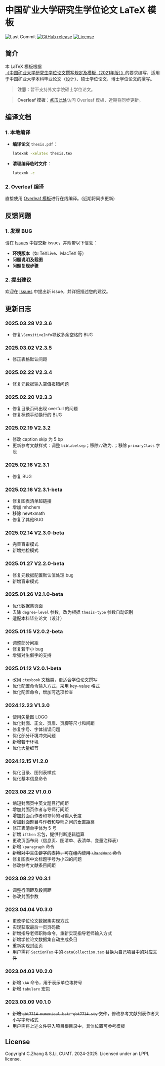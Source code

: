 # 中国矿业大学研究生学位论文 LaTeX 模板

![Last Commit](https://img.shields.io/github/last-commit/senli1073/cumtthesis)
[![GitHub release](https://img.shields.io/github/v/release/senli1073/cumtthesis)](https://github.com/senli1073/cumtthesis/releases/latest)
[![License](https://img.shields.io/github/license/senli1073/cumtthesis)](https://github.com/senli1073/cumtthesis/blob/master/README.md)

## 简介

本 LaTeX 模板根据[《中国矿业大学研究生学位论文撰写规定及模板（2021年版）》](https://gs.cumt.edu.cn/info/1049/3149.htm)的要求编写，适用于中国矿业大学本科毕业论文（设计）、硕士学位论文、博士学位论文的撰写。

> **注意**：暂不支持外文学院硕士学位论文。

> **Overleaf 模板**：[点击此处](https://www.overleaf.com/latex/templates/10290-zhong-guo-kuang-ye-da-xue-shuo-shi-sheng-bi-ye-lun-wen-mo-ban/qwggynbswxwg)访问 Overleaf 模板，近期将同步更新。

## 编译文档

### 1. 本地编译

- **编译论文** `thesis.pdf`：
   ```bash
   latexmk -xelatex thesis.tex
   ```

- **清理编译临时文件**：
   ```bash
   latexmk -c
   ```

### 2. Overleaf 编译

直接使用 [Overleaf 模板](https://www.overleaf.com/latex/templates/10290-zhong-guo-kuang-ye-da-xue-shuo-shi-sheng-bi-ye-lun-wen-mo-ban/qwggynbswxwg)进行在线编译。(近期将同步更新)

## 反馈问题

### 1. 发现 BUG

请在 [Issues](https://github.com/senli1073/cumtthesis/issues) 中提交新 issue，并附带以下信息：
- **环境版本**（如 TeXLive、MacTeX 等）
- **问题说明及截图**
- **问题复现步骤**

### 2. 提出建议

欢迎在 [Issues](https://github.com/senli1073/cumtthesis/issues) 中提出新 issue，并详细描述您的建议。

## 更新日志
### 2025.03.28 V2.3.6
- 修复`\SensitiveInfo`导致多余空格的 BUG

### 2025.03.02 V2.3.5
- 修正表格默认间距

### 2025.02.22 V2.3.4
- 修复元数据输入空值报错问题

### 2025.02.20 V2.3.3
- 修复目录页码出现 overfull 的问题
- 修复标题手动换行的 BUG

### 2025.02.19 V2.3.2
- 修改 caption skip 为 5 bp
- 更新参考文献样式：调整 `biblabelsep`；移除`//`改为`.`；移除 `primaryClass` 字段

### 2025.02.16 V2.3.1
- 修复 BUG

### 2025.02.16 V2.3.1-beta
- 修复图表清单超链接
- 增加 mhchem
- 移除 newtxmath
- 修复了其他BUG

### 2025.02.14  V2.3.0-beta
- 完善盲审模式
- 新增抽检模式

### 2025.01.27  V2.2.0-beta
- 修复元数据配置默认值处理 bug
- 新增盲审模式

### 2025.01.26  V2.1.0-beta
- 优化数据集页面
- 去除 `degree-level` 参数，改为根据 `thesis-type` 参数自动识别
- 适配本科毕业论文（设计）

### 2025.01.15  V2.0.2-beta
- 调整部分间距
- 修复若干小 bug
- 增强对生僻字的支持

### 2025.01.12  V2.0.1-beta
- 改用 `ctexbook` 文档类，更适合学位论文撰写
- 优化配置命令输入方式，采用 key-value 格式
- 优化配置命令，增加可选项检查

### 2024.12.23 V1.3.0
- 使用矢量图 LOGO
- 优化封面、正文、页眉、页脚等尺寸和间距
- 修复字号、字体错误问题
- 优化部分环境冲突问题
- 新增若干环境
- 优化大量细节

### 2024.12.15 V1.2.0
- 优化目录、图列表样式
- 优化基本信息命令

### 2023.08.22 V1.0.0
- 缩短封面页中英文题目行间距
- 增加封面页作者与导师行间距
- 增加封面页作者和导师的可输入长度
- 增加封面题目与作者和导师之间的垂直距离
- 修正表清单字体为 5 号
- 新增 `ifthen` 宏包，提供判断逻辑运算
- 更改页面布局（信息页、图清单、表清单、变量注释表）
- 新增 `\paragraph` 命令
- ~~新增对中文生僻字的支持，可在组内使用 `\RareWord` 命令~~
- 修复图表中文标题字号为小四的问题
- 修改参考文献条目间距

### 2023.08.22 V0.3.1
- 调整行间距及段间距
- 修改封面参数

### 2023.04.04 V0.3.0
- 更改学位论文数据集实现方式
- 实现获取最后一页页码数
- 新增指导老师职称命令，重新实现指导老师输入方式
- 新增学位论文数据集自动生成条目
- 重新实现封面页
- ~~用户需将 `SectionTex` 中的 `dataCollection.tex` 替换为自己项目中的对应文件~~

### 2023.04.03 V0.2.0
- 新增 `\AA` 命令，用于表示单位埃符号
- 新增 `tabularx` 宏包

### 2023.03.09 V0.1.0
- ~~新增 `gbt7714-numerical.bst`、`gbt7714.sty` 文件~~，修改参考文献列表作者大小写字母格式
- 用户需将上述文件导入项目根目录中，具体位置可参考模板

## License

Copyright C.Zhang & S.Li, CUMT. 2024-2025. Licensed under an LPPL license.
